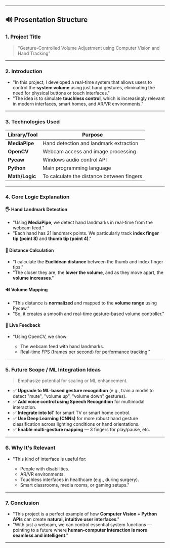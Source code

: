 
---

## 🔊 **Presentation Structure**

### 1. **Project Title**

> “Gesture-Controlled Volume Adjustment using Computer Vision and Hand Tracking”

---

### 2. **Introduction**

* "In this project, I developed a real-time system that allows users to control the **system volume** using just hand gestures, eliminating the need for physical buttons or touch interfaces."
* "The idea is to simulate **touchless control**, which is increasingly relevant in modern interfaces, smart homes, and AR/VR environments."

---

### 3. **Technologies Used**

| Library/Tool   | Purpose                                   |
| -------------- | ----------------------------------------- |
| **MediaPipe**  | Hand detection and landmark extraction    |
| **OpenCV**     | Webcam access and image processing        |
| **Pycaw**      | Windows audio control API                 |
| **Python**     | Main programming language                 |
| **Math/Logic** | To calculate the distance between fingers |

---

### 4. **Core Logic Explanation**

#### 🖐 Hand Landmark Detection

* "Using **MediaPipe**, we detect hand landmarks in real-time from the webcam feed."
* "Each hand has 21 landmark points. We particularly track **index finger tip (point 8)** and **thumb tip (point 4)**."

#### 📏 Distance Calculation

* "I calculate the **Euclidean distance** between the thumb and index finger tips."
* "The closer they are, the **lower the volume**, and as they move apart, the **volume increases**."

#### 🔊 Volume Mapping

* "This distance is **normalized** and mapped to the **volume range** using Pycaw."
* "So, it creates a smooth and real-time gesture-based volume controller."

#### 🎥 Live Feedback

* "Using OpenCV, we show:

  * The webcam feed with hand landmarks.
  * Real-time FPS (frames per second) for performance tracking."

---

### 5. **Future Scope / ML Integration Ideas**

> Emphasize potential for scaling or ML enhancement.

* ✅ **Upgrade to ML-based gesture recognition** (e.g., train a model to detect "mute", "volume up", "volume down" gestures).
* ✅ **Add voice control using Speech Recognition** for multimodal interaction.
* ✅ **Integrate into IoT** for smart TV or smart home control.
* ✅ **Use Deep Learning (CNNs)** for more robust hand gesture classification across lighting conditions or hand orientations.
* ✅ **Enable multi-gesture mapping** — 3 fingers for play/pause, etc.

---

### 6. **Why It's Relevant**

* "This kind of interface is useful for:

  * People with disabilities.
  * AR/VR environments.
  * Touchless interfaces in healthcare (e.g., during surgery).
  * Smart classrooms, media rooms, or gaming setups."

---

### 7. **Conclusion**

* "This project is a perfect example of how **Computer Vision + Python APIs** can create **natural, intuitive user interfaces**."
* "With just a webcam, we can control essential system functions — pointing to a future where **human-computer interaction is more seamless and intelligent**."

---
